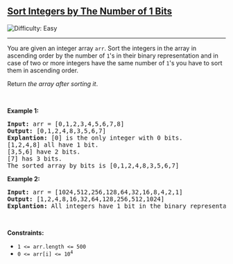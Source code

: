 <h2><a href="https://leetcode.com/problems/sort-integers-by-the-number-of-1-bits">Sort Integers by The Number of 1 Bits</a></h2> <img src='https://img.shields.io/badge/Difficulty-Easy-brightgreen' alt='Difficulty: Easy' /><hr><p>You are given an integer array <code>arr</code>. Sort the integers in the array&nbsp;in ascending order by the number of <code>1</code>&#39;s&nbsp;in their binary representation and in case of two or more integers have the same number of <code>1</code>&#39;s you have to sort them in ascending order.</p>

<p>Return <em>the array after sorting it</em>.</p>

<p>&nbsp;</p>
<p><strong class="example">Example 1:</strong></p>

<pre>
<strong>Input:</strong> arr = [0,1,2,3,4,5,6,7,8]
<strong>Output:</strong> [0,1,2,4,8,3,5,6,7]
<strong>Explantion:</strong> [0] is the only integer with 0 bits.
[1,2,4,8] all have 1 bit.
[3,5,6] have 2 bits.
[7] has 3 bits.
The sorted array by bits is [0,1,2,4,8,3,5,6,7]
</pre>

<p><strong class="example">Example 2:</strong></p>

<pre>
<strong>Input:</strong> arr = [1024,512,256,128,64,32,16,8,4,2,1]
<strong>Output:</strong> [1,2,4,8,16,32,64,128,256,512,1024]
<strong>Explantion:</strong> All integers have 1 bit in the binary representation, you should just sort them in ascending order.
</pre>

<p>&nbsp;</p>
<p><strong>Constraints:</strong></p>

<ul>
	<li><code>1 &lt;= arr.length &lt;= 500</code></li>
	<li><code>0 &lt;= arr[i] &lt;= 10<sup>4</sup></code></li>
</ul>
